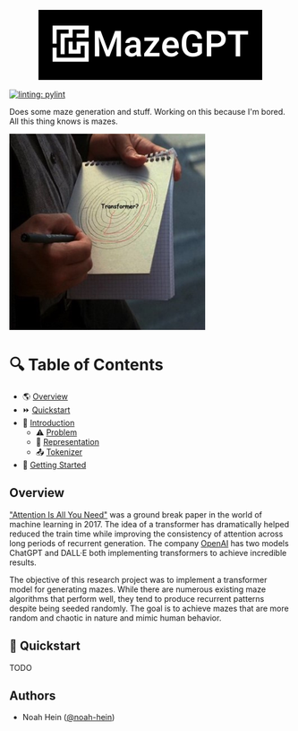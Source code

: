 <p align="center">
  <picture>
    <img alt="mazeGPT Logo" src="media/logo.png" width="400" height="125" style="max-width: 100%;">
  </picture>
</p>

[![linting: pylint](https://img.shields.io/badge/linting-pylint-yellowgreen)](https://github.com/pylint-dev/pylint)

Does some maze generation and stuff. Working on this because I'm bored.
All this thing knows is mazes.

![Transformer](/media/transformer_meme.jpg)

# 🔍 Table of Contents
* 🌎 [Overview](#overview)
* ⏩ [Quickstart](#-quickstart)
* 📗 [Introduction](docs/INTRODUCTION.md#-introduction)
  * ⚠️ [Problem](docs/INTRODUCTION.md#-the-problem)
  * 📐 [Representation](docs/INTRODUCTION.md#-representing-a-maze)
  * 📤 [Tokenizer](docs/INTRODUCTION.md#-tokenizer)
* 🔧 [Getting Started](docs/GETTING_STARTED.md)

## Overview
["Attention Is All You Need"](https://proceedings.neurips.cc/paper_files/paper/2017/file/3f5ee243547dee91fbd053c1c4a845aa-Paper.pdf) 
was a ground break paper in the world of machine learning in 2017.
The idea of a transformer has dramatically helped reduced the train time while improving the consistency
of attention across long periods of recurrent generation. The company [OpenAI](https://openai.com/) has two models ChatGPT and DALL·E both implementing transformers to achieve 
incredible results. 

The objective of this research project was to implement a transformer model for generating mazes. 
While there are numerous existing maze algorithms that perform well, they tend to produce recurrent patterns despite 
being seeded randomly. The goal is to achieve mazes that are more random and chaotic in nature and mimic human behavior.



## 🔧 Quickstart
TODO

## Authors
- Noah Hein ([@noah-hein](https://github.com/noah-hein))



